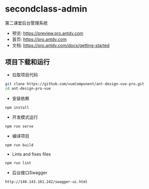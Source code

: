 # secondclass-admin
 第二课堂后台管理系统

- 预览: https://preview.pro.antdv.com  
- 首页: https://pro.antdv.com  
- 文档: https://pro.antdv.com/docs/getting-started  

项目下载和运行
----

- 拉取项目代码
```bash
git clone https://github.com/vueComponent/ant-design-vue-pro.git
cd ant-design-pro-vue
```

- 安装依赖
```
npm install
```

- 开发模式运行
```
npm run serve
```

- 编译项目
```
npm run build
```

- Lints and fixes files
```
npm run lint
```

- 后台接口Swagger
```
http://140.143.161.242/swagger-ui.html
```
